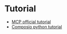 # Tutorial
* [MCP official tutorial](https://modelcontextprotocol.info/docs/tutorials/)
* [Composio python tutorial](https://composio.dev/blog/mcp-server-step-by-step-guide-to-building-from-scrtch)
